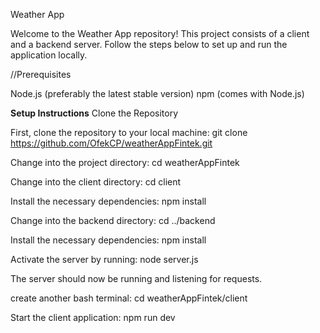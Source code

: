 Weather App

Welcome to the Weather App repository! This project consists of a client and a backend server. Follow the steps below to set up and run the application locally.

//Prerequisites

Node.js (preferably the latest stable version)
npm (comes with Node.js)

**Setup Instructions**
Clone the Repository

First, clone the repository to your local machine:
git clone https://github.com/OfekCP/weatherAppFintek.git

Change into the project directory:
cd weatherAppFintek

Change into the client directory:
cd client

Install the necessary dependencies:
npm install

Change into the backend directory:
cd ../backend

Install the necessary dependencies:
npm install

Activate the server by running:
node server.js

The server should now be running and listening for requests.

create another bash terminal:
cd weatherAppFintek/client

Start the client application:
npm run dev
